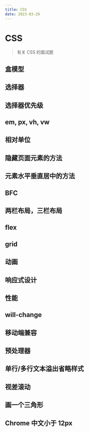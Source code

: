 ```yaml
---
title: CSS
date: 2023-03-29
---
```


# CSS

> 有关 CSS 的面试题

## 盒模型

## 选择器

## 选择器优先级

## em, px, vh, vw

## 相对单位

## 隐藏页面元素的方法

## 元素水平垂直居中的方法

## BFC

## 两栏布局，三栏布局

## flex

## grid

## 动画

## 响应式设计

## 性能

## will-change

## 移动端兼容

## 预处理器

## 单行/多行文本溢出省略样式

## 视差滚动

## 画一个三角形

## Chrome 中文小于 12px


